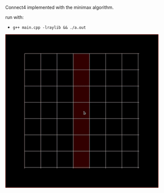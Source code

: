 Connect4 implemented with the minimax algorithm.

run with:
* `g++ main.cpp -lraylib && ./a.out`


![demo](./demo.gif)
